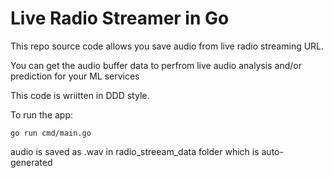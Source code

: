 # Live Radio Streamer in Go
 This repo source code allows you save audio from live radio streaming URL.
 
 You can get the audio buffer data to perfrom live audio analysis and/or prediction for your ML services

This code is wriitten in DDD style.

To run the app:

`go run cmd/main.go`

audio is saved as .wav in radio_streeam_data folder which is auto-generated

